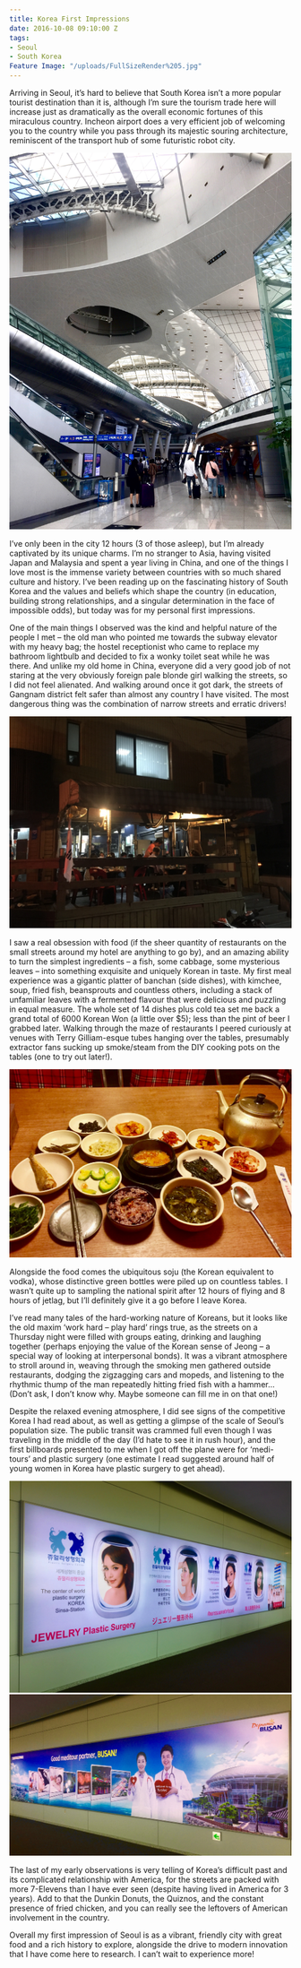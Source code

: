 ```yaml
---
title: Korea First Impressions
date: 2016-10-08 09:10:00 Z
tags:
- Seoul
- South Korea
Feature Image: "/uploads/FullSizeRender%205.jpg"
---
```


Arriving in Seoul, it’s hard to believe that South Korea isn’t a more popular tourist destination than it is, although I’m sure the tourism trade here will increase just as dramatically as the overall economic fortunes of this miraculous country. Incheon airport does a very efficient job of welcoming you to the country while you pass through its majestic souring architecture, reminiscent of the transport hub of some futuristic robot city.

![Seoul airport](/uploads/IMG_0934.jpg)

I’ve only been in the city 12 hours (3 of those asleep), but I’m already captivated by its unique charms. I’m no stranger to Asia, having visited Japan and Malaysia and spent a year living in China, and one of the things I love most is the immense variety between countries with so much shared culture and history. I’ve been reading up on the fascinating history of South Korea and the values and beliefs which shape the country (in education, building strong relationships, and a singular determination in the face of impossible odds), but today was for my personal first impressions. 

One of the main things I observed was the kind and helpful nature of the people I met – the old man who pointed me towards the subway elevator with my heavy bag; the hostel receptionist who came to replace my bathroom lightbulb and decided to fix a wonky toilet seat while he was there. And unlike my old home in China, everyone did a very good job of not staring at the very obviously foreign pale blonde girl walking the streets, so I did not feel alienated. And walking around once it got dark, the streets of Gangnam district felt safer than almost any country I have visited. The most dangerous thing was the combination of narrow streets and erratic drivers!

![IMG_0944.jpg](/uploads/IMG_0944.jpg)

I saw a real obsession with food (if the sheer quantity of restaurants on the small streets around my hotel are anything to go by), and an amazing ability to turn the simplest ingredients – a fish, some cabbage, some mysterious leaves – into something exquisite and uniquely Korean in taste. My first meal experience was a gigantic platter of banchan (side dishes), with kimchee, soup, fried fish, beansprouts and countless others, including a stack of unfamiliar leaves with a fermented flavour that were delicious and puzzling in equal measure. The whole set of 14 dishes plus cold tea set me back a grand total of 6000 Korean Won (a little over $5); less than the pint of beer I grabbed later. Walking through the maze of restaurants I peered curiously at venues with Terry Gilliam-esque tubes hanging over the tables, presumably extractor fans sucking up smoke/steam from the DIY cooking pots on the tables (one to try out later!).

![FullSizeRender 5.jpg](/uploads/FullSizeRender%205.jpg)

Alongside the food comes the ubiquitous soju (the Korean equivalent to vodka), whose distinctive green bottles were piled up on countless tables. I wasn’t quite up to sampling the national spirit after 12 hours of flying and 8 hours of jetlag, but I’ll definitely give it a go before I leave Korea. 

I’ve read many tales of the hard-working nature of Koreans, but it looks like the old maxim ‘work hard – play hard’ rings true, as the streets on a Thursday night were filled with groups eating, drinking and laughing together (perhaps enjoying the value of the Korean sense of Jeong – a special way of looking at interpersonal bonds). It was a vibrant atmosphere to stroll around in, weaving through the smoking men gathered outside restaurants, dodging the zigzagging cars and mopeds, and listening to the rhythmic thump of the man repeatedly hitting fried fish with a hammer… (Don’t ask, I don’t know why. Maybe someone can fill me in on that one!)

Despite the relaxed evening atmosphere, I did see signs of the competitive Korea I had read about, as well as getting a glimpse of the scale of Seoul’s population size. The public transit was crammed full even though I was traveling in the middle of the day (I’d hate to see it in rush hour), and the first billboards presented to me when I got off the plane were for ‘medi-tours’ and plastic surgery (one estimate I read suggested around half of young women in Korea have plastic surgery to get ahead).

![IMG_0933.jpg](/uploads/IMG_0933.jpg)
![IMG_0932.jpg](/uploads/IMG_0932.jpg)

The last of my early observations is very telling of Korea’s difficult past and its complicated relationship with America, for the streets are packed with more 7-Elevens than I have ever seen (despite having lived in America for 3 years). Add to that the Dunkin Donuts, the Quiznos, and the constant presence of fried chicken, and you can really see the leftovers of American involvement in the country. 

Overall my first impression of Seoul is as a vibrant, friendly city with great food and a rich history to explore, alongside the drive to modern innovation that I have come here to research. I can’t wait to experience more!